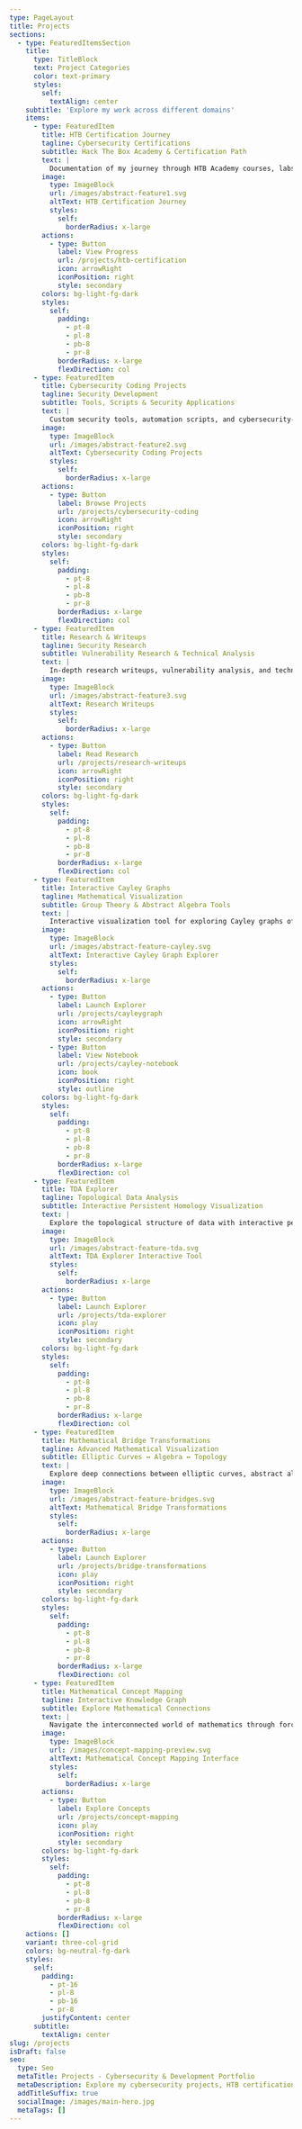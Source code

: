 ```yaml
---
type: PageLayout
title: Projects
sections:
  - type: FeaturedItemsSection
    title:
      type: TitleBlock
      text: Project Categories
      color: text-primary
      styles:
        self:
          textAlign: center
    subtitle: 'Explore my work across different domains'
    items:
      - type: FeaturedItem
        title: HTB Certification Journey
        tagline: Cybersecurity Certifications
        subtitle: Hack The Box Academy & Certification Path
        text: |
          Documentation of my journey through HTB Academy courses, labs, and certification attempts. Includes detailed writeups, notes, and lessons learned.
        image:
          type: ImageBlock
          url: /images/abstract-feature1.svg
          altText: HTB Certification Journey
          styles:
            self:
              borderRadius: x-large
        actions:
          - type: Button
            label: View Progress
            url: /projects/htb-certification
            icon: arrowRight
            iconPosition: right
            style: secondary
        colors: bg-light-fg-dark
        styles:
          self:
            padding:
              - pt-8
              - pl-8
              - pb-8
              - pr-8
            borderRadius: x-large
            flexDirection: col
      - type: FeaturedItem
        title: Cybersecurity Coding Projects
        tagline: Security Development
        subtitle: Tools, Scripts & Security Applications
        text: |
          Custom security tools, automation scripts, and cybersecurity-focused applications built to solve real-world problems and enhance security workflows.
        image:
          type: ImageBlock
          url: /images/abstract-feature2.svg
          altText: Cybersecurity Coding Projects
          styles:
            self:
              borderRadius: x-large
        actions:
          - type: Button
            label: Browse Projects
            url: /projects/cybersecurity-coding
            icon: arrowRight
            iconPosition: right
            style: secondary
        colors: bg-light-fg-dark
        styles:
          self:
            padding:
              - pt-8
              - pl-8
              - pb-8
              - pr-8
            borderRadius: x-large
            flexDirection: col
      - type: FeaturedItem
        title: Research & Writeups
        tagline: Security Research
        subtitle: Vulnerability Research & Technical Analysis
        text: |
          In-depth research writeups, vulnerability analysis, and technical documentation of security findings and methodologies.
        image:
          type: ImageBlock
          url: /images/abstract-feature3.svg
          altText: Research Writeups
          styles:
            self:
              borderRadius: x-large
        actions:
          - type: Button
            label: Read Research
            url: /projects/research-writeups
            icon: arrowRight
            iconPosition: right
            style: secondary
        colors: bg-light-fg-dark
        styles:
          self:
            padding:
              - pt-8
              - pl-8
              - pb-8
              - pr-8
            borderRadius: x-large
            flexDirection: col
      - type: FeaturedItem
        title: Interactive Cayley Graphs
        tagline: Mathematical Visualization
        subtitle: Group Theory & Abstract Algebra Tools
        text: |
          Interactive visualization tool for exploring Cayley graphs of finite groups. Built with SageMath and Jupyter, featuring dynamic highlighting of subgroups, cosets, and group centers.
        image:
          type: ImageBlock
          url: /images/abstract-feature-cayley.svg
          altText: Interactive Cayley Graph Explorer
          styles:
            self:
              borderRadius: x-large
        actions:
          - type: Button
            label: Launch Explorer
            url: /projects/cayleygraph
            icon: arrowRight
            iconPosition: right
            style: secondary
          - type: Button
            label: View Notebook
            url: /projects/cayley-notebook
            icon: book
            iconPosition: right
            style: outline
        colors: bg-light-fg-dark
        styles:
          self:
            padding:
              - pt-8
              - pl-8
              - pb-8
              - pr-8
            borderRadius: x-large
            flexDirection: col
      - type: FeaturedItem
        title: TDA Explorer
        tagline: Topological Data Analysis
        subtitle: Interactive Persistent Homology Visualization
        text: |
          Explore the topological structure of data with interactive persistence diagrams, barcodes, and Mapper networks. Built with React, D3.js, and Rust/WebAssembly for high-performance computation.
        image:
          type: ImageBlock
          url: /images/abstract-feature-tda.svg
          altText: TDA Explorer Interactive Tool
          styles:
            self:
              borderRadius: x-large
        actions:
          - type: Button
            label: Launch Explorer
            url: /projects/tda-explorer
            icon: play
            iconPosition: right
            style: secondary
        colors: bg-light-fg-dark
        styles:
          self:
            padding:
              - pt-8
              - pl-8
              - pb-8
              - pr-8
            borderRadius: x-large
            flexDirection: col
      - type: FeaturedItem
        title: Mathematical Bridge Transformations
        tagline: Advanced Mathematical Visualization
        subtitle: Elliptic Curves ↔ Algebra ↔ Topology
        text: |
          Explore deep connections between elliptic curves, abstract algebra, and topology through interactive animated transformations. Research-grade mathematical visualizations with step-by-step morphisms.
        image:
          type: ImageBlock
          url: /images/abstract-feature-bridges.svg
          altText: Mathematical Bridge Transformations
          styles:
            self:
              borderRadius: x-large
        actions:
          - type: Button
            label: Launch Explorer
            url: /projects/bridge-transformations
            icon: play
            iconPosition: right
            style: secondary
        colors: bg-light-fg-dark
        styles:
          self:
            padding:
              - pt-8
              - pl-8
              - pb-8
              - pr-8
            borderRadius: x-large
            flexDirection: col
      - type: FeaturedItem
        title: Mathematical Concept Mapping
        tagline: Interactive Knowledge Graph
        subtitle: Explore Mathematical Connections
        text: |
          Navigate the interconnected world of mathematics through force-directed graph visualization. Discover relationships between elliptic curves, abstract algebra, and topology with interactive filtering and learning pathways.
        image:
          type: ImageBlock
          url: /images/concept-mapping-preview.svg
          altText: Mathematical Concept Mapping Interface
          styles:
            self:
              borderRadius: x-large
        actions:
          - type: Button
            label: Explore Concepts
            url: /projects/concept-mapping
            icon: play
            iconPosition: right
            style: secondary
        colors: bg-light-fg-dark
        styles:
          self:
            padding:
              - pt-8
              - pl-8
              - pb-8
              - pr-8
            borderRadius: x-large
            flexDirection: col
    actions: []
    variant: three-col-grid
    colors: bg-neutral-fg-dark
    styles:
      self:
        padding:
          - pt-16
          - pl-8
          - pb-16
          - pr-8
        justifyContent: center
      subtitle:
        textAlign: center
slug: /projects
isDraft: false
seo:
  type: Seo
  metaTitle: Projects - Cybersecurity & Development Portfolio
  metaDescription: Explore my cybersecurity projects, HTB certification journey, security research, and development work.
  addTitleSuffix: true
  socialImage: /images/main-hero.jpg
  metaTags: []
---
```

